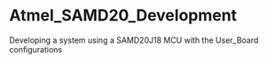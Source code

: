 # Atmel_SAMD20_Development
Developing a system using a SAMD20J18 MCU with the User_Board configurations
